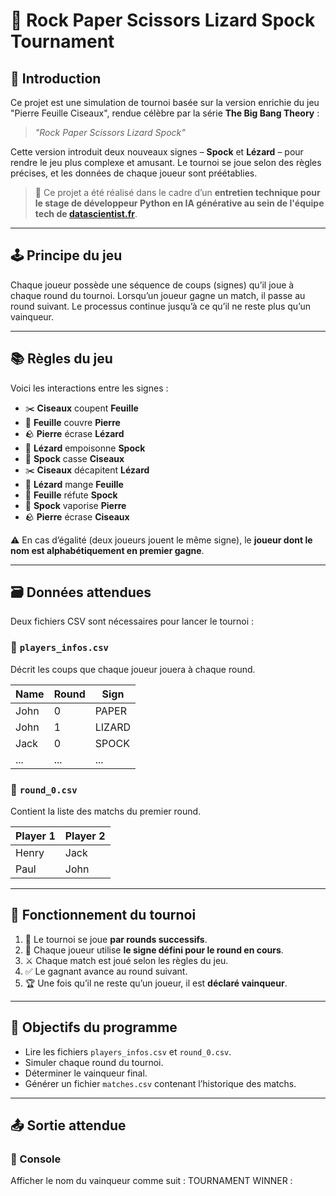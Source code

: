 # 🧠 Rock Paper Scissors Lizard Spock Tournament

## 👋 Introduction

Ce projet est une simulation de tournoi basée sur la version enrichie du jeu "Pierre Feuille Ciseaux", rendue célèbre par la série **The Big Bang Theory** :  
> _"Rock Paper Scissors Lizard Spock"_

Cette version introduit deux nouveaux signes – **Spock** et **Lézard** – pour rendre le jeu plus complexe et amusant. Le tournoi se joue selon des règles précises, et les données de chaque joueur sont préétablies.

> 🎯 Ce projet a été réalisé dans le cadre d’un **entretien technique pour le stage de développeur Python en IA générative au sein de l'équipe tech de [datascientist.fr](https://datascientist.fr)**.

---

## 🕹️ Principe du jeu

Chaque joueur possède une séquence de coups (signes) qu’il joue à chaque round du tournoi. Lorsqu’un joueur gagne un match, il passe au round suivant. Le processus continue jusqu’à ce qu’il ne reste plus qu’un vainqueur.

---

## 📚 Règles du jeu

Voici les interactions entre les signes :

- ✂️ **Ciseaux** coupent **Feuille**
- 📄 **Feuille** couvre **Pierre**
- 🪨 **Pierre** écrase **Lézard**
- 🦎 **Lézard** empoisonne **Spock**
- 🖖 **Spock** casse **Ciseaux**
- ✂️ **Ciseaux** décapitent **Lézard**
- 🦎 **Lézard** mange **Feuille**
- 📄 **Feuille** réfute **Spock**
- 🖖 **Spock** vaporise **Pierre**
- 🪨 **Pierre** écrase **Ciseaux**

⚠️ En cas d’égalité (deux joueurs jouent le même signe), le **joueur dont le nom est alphabétiquement en premier gagne**.

---

## 🗃️ Données attendues

Deux fichiers CSV sont nécessaires pour lancer le tournoi :

### 📁 `players_infos.csv`
Décrit les coups que chaque joueur jouera à chaque round.

| Name  | Round | Sign   |
|-------|-------|--------|
| John  | 0     | PAPER  |
| John  | 1     | LIZARD |
| Jack  | 0     | SPOCK  |
| ...   | ...   | ...    |

### 📁 `round_0.csv`
Contient la liste des matchs du premier round.

| Player 1 | Player 2 |
|----------|----------|
| Henry    | Jack     |
| Paul     | John     |

---

## 🔄 Fonctionnement du tournoi

1. 🔢 Le tournoi se joue **par rounds successifs**.
2. 🧠 Chaque joueur utilise **le signe défini pour le round en cours**.
3. ⚔️ Chaque match est joué selon les règles du jeu.
4. ✅ Le gagnant avance au round suivant.
5. 🏆 Une fois qu’il ne reste qu’un joueur, il est **déclaré vainqueur**.

---

## 🎯 Objectifs du programme

- Lire les fichiers `players_infos.csv` et `round_0.csv`.
- Simuler chaque round du tournoi.
- Déterminer le vainqueur final.
- Générer un fichier `matches.csv` contenant l’historique des matchs.

---

## 📤 Sortie attendue

### 📢 Console
Afficher le nom du vainqueur comme suit : TOURNAMENT WINNER : <Nom Du Gagnant>
